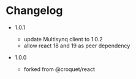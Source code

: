 # Changelog

- 1.0.1
  - update Multisynq client to 1.0.2
  - allow react 18 and 19 as peer dependency

- 1.0.0
  - forked from @croquet/react